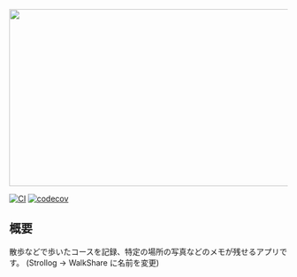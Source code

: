 <div align="center"><img src="https://socialify.git.ci/tri-star/walkshare/image?logo=https%3A%2F%2Fgithub.com%2Ftri-star%2Fwalkshare%2Fblob%2Fmain%2Fresources%2Ficon.png%3Fraw%3Dtrue&name=1&descriptionEditable=%E6%95%A3%E6%AD%A9%E3%81%AA%E3%81%A9%E3%81%A7%E6%AD%A9%E3%81%84%E3%81%9F%E3%82%B3%E3%83%BC%E3%82%B9%E3%82%92%E8%A8%98%E9%8C%B2%E3%80%81%E7%89%B9%E5%AE%9A%E3%81%AE%E5%A0%B4%E6%89%80%E3%81%AE%E5%86%99%E7%9C%9F%E3%81%AA%E3%81%A9%E3%81%AE%E3%83%A1%E3%83%A2%E3%81%8C%E6%AE%8B%E3%81%9B%E3%82%8B%E3%82%A2%E3%83%97%E3%83%AA%E3%81%A7%E3%81%99&owner=1&pattern=Charlie%20Brown&stargazers=1&theme=Light" width="640" height="320"></div>

[![CI](https://github.com/tri-star/walkshare/actions/workflows/ci.yml/badge.svg)](https://github.com/tri-star/walkshare/actions/workflows/ci.yml) [![codecov](https://codecov.io/gh/tri-star/walkshare/branch/main/graph/badge.svg?token=EXAPF7UB0T)](https://codecov.io/gh/tri-star/walkshare)

## 概要
散歩などで歩いたコースを記録、特定の場所の写真などのメモが残せるアプリです。
(Strollog -> WalkShare に名前を変更)
